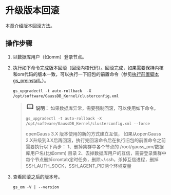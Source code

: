 # 升级版本回滚<a name="ZH-CN_TOPIC_0305491438"></a>

本章介绍版本回滚方法。

## 操作步骤<a name="section779219132168"></a>

1.  以数据库用户（如omm）登录节点。
2.  执行如下命令完成版本回滚（回滚内核代码）。回滚完成，如果需要保持内核和om代码的版本一致，可以执行一下旧包的前置命令（参见[执行前置脚本gs\_preinstall。](升级操作.md#li11593631125811)）。

    ```
    gs_upgradectl -t auto-rollback  -X /opt/software/GaussDB_Kernel/clusterconfig.xml
    ```

    >![](public_sys-resources/icon-note.gif) **说明：** 
    >如果数据库异常，需要强制回滚，可以使用如下命令。
    >```
    >gs_upgradectl -t auto-rollback -X /opt/software/GaussDB_Kernel/clusterconfig.xml --force
    >```
    >openGauss 3.X 版本使用的新的方式建立互信，
    >如果从openGauss 2.X升级到3.X后再回滚，执行完回滚命令后在执行旧包的前置命令之前需要执行以下两步：
    >1、删掉集群中各个节点的 /root/gauss\_om/数据库用户名\(比如omm\) 目录
    >2、去掉数据库用户的互信，需要登录集群中每个节点删掉crontab定时任务，删除\~/.ssh，杀掉互信进程，删掉SSH\_AUTH\_SOCK，SSH\_AGENT\_PID两个环境变量

3.  查看回滚之后的版本号。

    ```
    gs_om -V | --version
    ```


